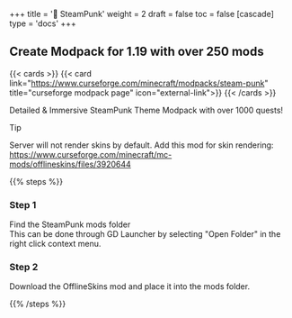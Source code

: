 +++
title = '🔴 SteamPunk'
weight = 2
draft = false
toc = false
[cascade]
	type = 'docs'
+++

## Create Modpack for 1.19 with over 250 mods

{{< cards >}}
	{{< card link="https://www.curseforge.com/minecraft/modpacks/steam-punk" title="curseforge modpack page" icon="external-link">}}
{{< /cards >}}

Detailed & Immersive SteamPunk Theme Modpack with over 1000 quests!

> [!TIP]
Server will not render skins by default. Add this mod for skin rendering:\
https://www.curseforge.com/minecraft/mc-mods/offlineskins/files/3920644



{{% steps %}}

### Step 1

Find the SteamPunk mods folder\
This can be done through GD Launcher by selecting "Open Folder"
in the right click context menu.

### Step 2

Download the OfflineSkins mod and place it into the mods folder.


{{% /steps %}}
